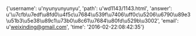 {'username': u'nyunyunyunyu', 'path': u'wd1143/1143.html', 'answer': u'\u7cfb\u7edf\u8fd0\u4f5c\u7684\u539f\u7406\uff0c\u5206\u6790\u89e3\u51b3\u5e38\u89c1\u73b0\u8c61\u7684\u80fd\u529b\u3002', 'email': u'weixinding@gmail.com', 'time': '2016-02-22:08:42:35'}